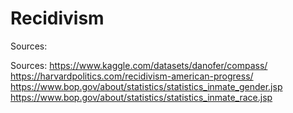 # Recidivism


Sources:

Sources:
https://www.kaggle.com/datasets/danofer/compass/ 
https://harvardpolitics.com/recidivism-american-progress/
https://www.bop.gov/about/statistics/statistics_inmate_gender.jsp
https://www.bop.gov/about/statistics/statistics_inmate_race.jsp 
